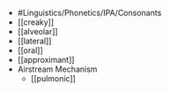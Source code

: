 - #Linguistics/Phonetics/IPA/Consonants
- [[creaky]]
- [[alveolar]]
- [[lateral]]
- [[oral]]
- [[approximant]]
- Airstream Mechanism
	- [[pulmonic]]